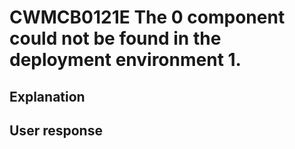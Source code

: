 # CWMCB0121E The 0 component could not be found in the deployment environment 1.

## Explanation

## User response